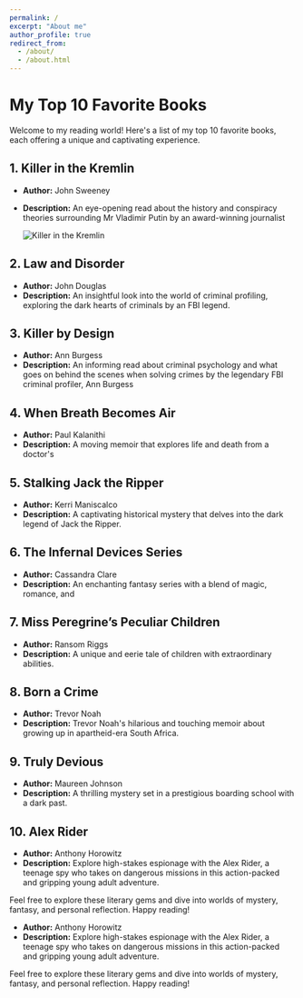```yaml
---
permalink: /
excerpt: "About me"
author_profile: true
redirect_from: 
  - /about/
  - /about.html
---
```


# My Top 10 Favorite Books

Welcome to my reading world! Here's a list of my top 10 favorite books, each offering a unique and captivating experience.

## 1. Killer in the Kremlin
- **Author:** John Sweeney
- **Description:** An eye-opening read about the history and conspiracy theories surrounding Mr Vladimir Putin by an award-winning journalist

  ![Killer in the Kremlin](https://m.media-amazon.com/images/I/81p0i-ru14L._SY522_.jpg)


## 2. Law and Disorder
- **Author:** John Douglas
- **Description:** An insightful look into the world of criminal profiling, exploring the dark hearts of criminals by an FBI legend.


## 3. Killer by Design
- **Author:** Ann Burgess
- **Description:** An informing read about criminal psychology and what goes on behind the scenes when solving crimes by the legendary FBI criminal profiler, Ann Burgess

## 4. When Breath Becomes Air
- **Author:** Paul Kalanithi
- **Description:** A moving memoir that explores life and death from a doctor's 

## 5. Stalking Jack the Ripper
- **Author:** Kerri Maniscalco
- **Description:** A captivating historical mystery that delves into the dark legend of Jack the Ripper.


## 6. The Infernal Devices Series
- **Author:** Cassandra Clare
- **Description:** An enchanting fantasy series with a blend of magic, romance, and 

## 7. Miss Peregrine’s Peculiar Children
- **Author:** Ransom Riggs
- **Description:** A unique and eerie tale of children with extraordinary abilities.

## 8. Born a Crime
- **Author:** Trevor Noah
- **Description:** Trevor Noah's hilarious and touching memoir about growing up in apartheid-era South Africa.

## 9. Truly Devious
- **Author:** Maureen Johnson
- **Description:** A thrilling mystery set in a prestigious boarding school with a dark past.

## 10. Alex Rider
- **Author:** Anthony Horowitz
- **Description:** Explore high-stakes espionage with the Alex Rider, a teenage spy who takes on dangerous missions in this action-packed and gripping young adult adventure.


Feel free to explore these literary gems and dive into worlds of mystery, fantasy, and personal reflection. Happy reading!
- **Author:** Anthony Horowitz
- **Description:** Explore high-stakes espionage with the Alex Rider, a teenage spy who takes on dangerous missions in this action-packed and gripping young adult adventure.


Feel free to explore these literary gems and dive into worlds of mystery, fantasy, and personal reflection. Happy reading!
